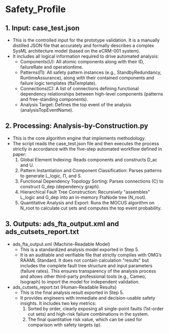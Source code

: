 # Safety_Profile

## 1. Input: case_test.json
- This is the controlled input for the prototype validation. It is a manually distilled JSON file that accurately and formally describes a complex SysML architecture model (based on the eCRM-001 system).
- It includes all logical information required to drive automated analysis:
  - Components(U): All atomic components along with their ID, failureRate and operationtime.
  - Patterns(Π): All safety pattern instances (e.g., StandbyRedundancy, RuntimeAssurance), along with their contained components and failure logic templates (ftaTemplate).
  - Connections(C): A list of connections defining functional dependency relationships between high-level components (patterns and free-standing components).
  - Analysis Target: Defines the top event of the analysis (analysisTopEventName).
## 2. Processing: Analysis-by-Construction.py
- This is the core algorithm engine that implements methodology.
- The script reads the case_test.json file and then executes the process strictly in accordance with the five-step automated workflow defined in paper:
  1. Global Element Indexing: Reads components and constructs D_ac and U.
  2. Pattern Instantiation and Component Classification: Parses patterns to generate L_logic, Π, and S.
  3. Functional Dependency Topology Sorting: Parses connections (C) to construct G_dep (dependency graph).
  4. Hierarchical Fault Tree Construction: Recursively "assembles" L_logic and G_dep into an in-memory FtaNode tree (N_root).
  5. Quantitative Analysis and Export: Runs the MOCUS algorithm on N_root to calculate cut sets and computes the top event probability.
## 3. Outputs: ads_fta_output.xml and ads_cutsets_report.txt
- ads_fta_output.xml (Machine-Readable Model)
  - This is a standardized analysis model exported in Step 5.
  - It is an auditable and verifiable file that strictly complies with OMG’s RAAML Standard. It does not contain calculation "results" but includes the complete fault tree structure and input parameters (failure rates). This ensures transparency of the analysis process and allows other third-party professional tools (e.g., Cameo, Isograph) to import the model for independent validation.
- ads_cutsets_report.txt (Human-Readable Results)
  - This is the final analysis result exported in Step 5.
  - It provides engineers with immediate and decision-usable safety insights. It includes two key metrics:
    1. Sorted by order, clearly exposing all single-point faults (1st-order cut sets) and high-risk failure combinations in the system.
    2. The final quantitative risk value, which can be used for comparison with safety targets (φ).
